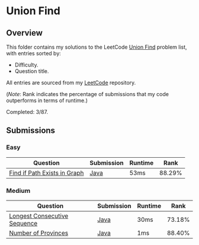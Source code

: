 # Union Find

## Overview
This folder contains my solutions to the LeetCode [Union Find](https://leetcode.com/problem-list/union-find/) problem list,
with entries sorted by:
- Difficulty.
- Question title.

All entries are sourced from my [LeetCode](https://github.com/shumarb/leetcode) repository.

(*Note*: Rank indicates the percentage of submissions that my code outperforms in terms of runtime.)

Completed: 3/87.

## Submissions
### Easy
| Question                                                                                                | Submission                                                                                     | Runtime | Rank   |
|---------------------------------------------------------------------------------------------------------|------------------------------------------------------------------------------------------------|---------|--------|
| [Find if Path Exists in Graph](https://leetcode.com/problems/find-if-path-exists-in-graph/description/) | [Java](https://github.com/shumarb/leetcode/blob/main/submissions/FindIfPathExistsInGraph.java) | 53ms    | 88.29% |

### Medium
| Question                                                                                                | Submission                                                                                        | Runtime | Rank   |
|---------------------------------------------------------------------------------------------------------|---------------------------------------------------------------------------------------------------|---------|--------|
| [Longest Consecutive Sequence](https://leetcode.com/problems/longest-consecutive-sequence/description/) | [Java](https://github.com/shumarb/leetcode/blob/main/submissions/LongestConsecutiveSequence.java) | 30ms    | 73.18% |
| [Number of Provinces](https://leetcode.com/problems/number-of-provinces/description/)                   | [Java](https://github.com/shumarb/leetcode/blob/main/submissions/NumberOfProvinces.java)          | 1ms     | 88.40% |
